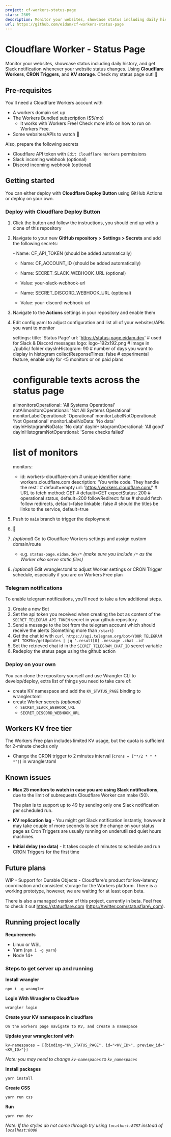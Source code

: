 ```yaml
---
project: cf-workers-status-page
stars: 2369
description: Monitor your websites, showcase status including daily history, and get Slack/Telegram/Discord notification whenever your website status changes. Using Cloudflare Workers, CRON Triggers, and KV storage.
url: https://github.com/eidam/cf-workers-status-page
---
```


Cloudflare Worker - Status Page
===============================

Monitor your websites, showcase status including daily history, and get Slack notification whenever your website status changes. Using **Cloudflare Workers**, **CRON Triggers,** and **KV storage**. Check my status page out! 🚀

Pre-requisites
--------------

You'll need a Cloudflare Workers account with

-   A workers domain set up
-   The Workers Bundled subscription ($5/mo)
    -   It works with Workers Free! Check more info on how to run on Workers Free.
-   Some websites/APIs to watch 🙂

Also, prepare the following secrets

-   Cloudflare API token with `Edit Cloudflare Workers` permissions
-   Slack incoming webhook (optional)
-   Discord incoming webhook (optional)

Getting started
---------------

You can either deploy with **Cloudflare Deploy Button** using GitHub Actions or deploy on your own.

### Deploy with Cloudflare Deploy Button

1.  Click the button and follow the instructions, you should end up with a clone of this repository
    
2.  Navigate to your new **GitHub repository > Settings > Secrets** and add the following secrets:
    
    \- Name: CF\_API\_TOKEN (should be added automatically)
    
    - Name: CF\_ACCOUNT\_ID (should be added automatically)
    
    - Name: SECRET\_SLACK\_WEBHOOK\_URL (optional)
    - Value: your-slack-webhook-url
    
    - Name: SECRET\_DISCORD\_WEBHOOK\_URL (optional)
    - Value: your-discord-webhook-url
    
3.  Navigate to the **Actions** settings in your repository and enable them
    
4.  Edit config.yaml to adjust configuration and list all of your websites/APIs you want to monitor
    
    settings:
      title: 'Status Page'
      url: 'https://status-page.eidam.dev' # used for Slack & Discord messages
      logo: logo-192x192.png # image in ./public/ folder
      daysInHistogram: 90 # number of days you want to display in histogram
      collectResponseTimes: false # experimental feature, enable only for <5 monitors or on paid plans
    
      # configurable texts across the status page
      allmonitorsOperational: 'All Systems Operational'
      notAllmonitorsOperational: 'Not All Systems Operational'
      monitorLabelOperational: 'Operational'
      monitorLabelNotOperational: 'Not Operational'
      monitorLabelNoData: 'No data'
      dayInHistogramNoData: 'No data'
      dayInHistogramOperational: 'All good'
      dayInHistogramNotOperational: 'Some checks failed'
    
    # list of monitors
    monitors:
      - id: workers-cloudflare-com # unique identifier
        name: workers.cloudflare.com
        description: 'You write code. They handle the rest.' # default=empty
        url: 'https://workers.cloudflare.com/' # URL to fetch
        method: GET # default=GET
        expectStatus: 200 # operational status, default=200
        followRedirect: false # should fetch follow redirects, default=false
        linkable: false # should the titles be links to the service, default=true
    
5.  Push to `main` branch to trigger the deployment
    
6.  🎉
    
7.  _(optional)_ Go to Cloudflare Workers settings and assign custom domain/route
    
    -   e.g. `status-page.eidam.dev/*` _(make sure you include `/*` as the Worker also serve static files)_
8.  _(optional)_ Edit wrangler.toml to adjust Worker settings or CRON Trigger schedule, especially if you are on Workers Free plan
    

### Telegram notifications

To enable telegram notifications, you'll need to take a few additional steps.

1.  Create a new Bot
2.  Set the api token you received when creating the bot as content of the `SECRET_TELEGRAM_API_TOKEN` secret in your github repository.
3.  Send a message to the bot from the telegram account which should receive the alerts (Something more than `/start`)
4.  Get the chat id with `curl https://api.telegram.org/bot<YOUR TELEGRAM API TOKEN>/getUpdates | jq '.result[0] .message .chat .id'`
5.  Set the retrieved chat id in the `SECRET_TELEGRAM_CHAT_ID` secret variable
6.  Redeploy the status page using the github action

### Deploy on your own

You can clone the repository yourself and use Wrangler CLI to develop/deploy, extra list of things you need to take care of:

-   create KV namespace and add the `KV_STATUS_PAGE` binding to wrangler.toml
-   create Worker secrets _(optional)_
    -   `SECRET_SLACK_WEBHOOK_URL`
    -   `SECRET_DISCORD_WEBHOOK_URL`

Workers KV free tier
--------------------

The Workers Free plan includes limited KV usage, but the quota is sufficient for 2-minute checks only

-   Change the CRON trigger to 2 minutes interval (`crons = ["*/2 * * * *"]`) in wrangler.toml

Known issues
------------

-   **Max 25 monitors to watch in case you are using Slack notifications**, due to the limit of subrequests Cloudflare Worker can make (50).
    
    The plan is to support up to 49 by sending only one Slack notification per scheduled run.
    
-   **KV replication lag** - You might get Slack notification instantly, however it may take couple of more seconds to see the change on your status page as Cron Triggers are usually running on underutilized quiet hours machines.
    
-   **Initial delay (no data)** - It takes couple of minutes to schedule and run CRON Triggers for the first time
    

Future plans
------------

WIP - Support for Durable Objects - Cloudflare's product for low-latency coordination and consistent storage for the Workers platform. There is a working prototype, however, we are waiting for at least open beta.

There is also a managed version of this project, currently in beta. Feel free to check it out https://statusflare.com (https://twitter.com/statusflare\_com).

Running project locally
-----------------------

**Requirements**

-   Linux or WSL
-   Yarn (`npm i -g yarn`)
-   Node 14+

### Steps to get server up and running

**Install wrangler**

```
npm i -g wrangler
```

**Login With Wrangler to Cloudflare**

```
wrangler login
```

**Create your KV namespace in cloudflare**

```
On the workers page navigate to KV, and create a namespace
```

**Update your wrangler.toml with**

```
kv-namespaces = [{binding="KV_STATUS_PAGE", id="<KV_ID>", preview_id="<KV_ID>"}]
```

_Note: you may need to change `kv-namespaces` to `kv_namespaces`_

**Install packages**

```
yarn install
```

**Create CSS**

```
yarn run css
```

**Run**

```
yarn run dev
```

_Note: If the styles do not come through try using `localhost:8787` instead of `localhost:8080`_

